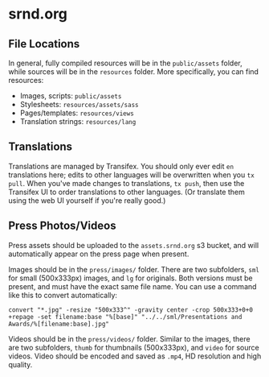 # srnd.org

## File Locations

In general, fully compiled resources will be in the `public/assets` folder, while sources will be in the `resources`
folder. More specifically, you can find resources:

- Images, scripts: `public/assets`
- Stylesheets: `resources/assets/sass`
- Pages/templates: `resources/views`
- Translation strings: `resources/lang`


## Translations

Translations are managed by Transifex. You should only ever edit `en` translations here; edits to other languages will
be overwritten when you `tx pull`. When you've made changes to translations, `tx push`, then use the Transifex UI to
order translations to other languages. (Or translate them using the web UI yourself if you're really good.)

## Press Photos/Videos

Press assets should be uploaded to the `assets.srnd.org` s3 bucket, and will automatically appear on the press page
when present.

Images should be in the `press/images/` folder. There are two subfolders, `sml` for small (500x333px) images, and
`lg` for originals. Both versions must be present, and must have the exact same file name. You can use a command like
this to convert automatically:

```
convert "*.jpg" -resize "500x333^" -gravity center -crop 500x333+0+0 +repage -set filename:base "%[base]" "../../sml/Presentations and Awards/%[filename:base].jpg"
```

Videos should be in the `press/videos/` folder. Similar to the images, there are two subfolders, `thumb` for thumbnails
(500x333px), and `video` for source videos. Video should be encoded and saved as `.mp4`, HD resolution and high quality.
